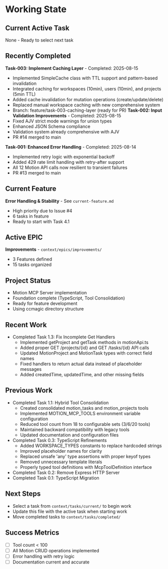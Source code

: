 # Working State

## Current Active Task
None - Ready to select next task

## Recently Completed
**Task-003: Implement Caching Layer** - Completed: 2025-08-15
- Implemented SimpleCache class with TTL support and pattern-based invalidation
- Integrated caching for workspaces (10min), users (10min), and projects (5min TTL)
- Added cache invalidation for mutation operations (create/update/delete)
- Replaced manual workspace caching with new comprehensive system
- Branch: feature/task-003-caching-layer (ready for PR)
**Task-002: Input Validation Improvements** - Completed: 2025-08-15
- Fixed AJV strict mode warnings for union types
- Enhanced JSON Schema compliance
- Validation system already comprehensive with AJV
- PR #14 merged to main

**Task-001: Enhanced Error Handling** - Completed: 2025-08-14
- Implemented retry logic with exponential backoff
- Added 429 rate limit handling with retry-after support  
- All 12 Motion API calls now resilient to transient failures
- PR #13 merged to main

## Current Feature
**Error Handling & Stability** - See `current-feature.md`
- High priority due to Issue #4
- 6 tasks in feature
- Ready to start with Task 4.1

## Active EPIC
**Improvements** - `context/epics/improvements/`
- 3 Features defined
- 15 tasks organized

## Project Status
- Motion MCP Server implementation
- Foundation complete (TypeScript, Tool Consolidation)
- Ready for feature development
- Using ccmagic directory structure

## Recent Work
- Completed Task 1.3: Fix Incomplete Get Handlers
  - Implemented getProject and getTask methods in motionApi.ts
  - Added proper GET /projects/{id} and GET /tasks/{id} API calls
  - Updated MotionProject and MotionTask types with correct field names
  - Fixed handlers to return actual data instead of placeholder messages
  - Added createdTime, updatedTime, and other missing fields

## Previous Work
- Completed Task 1.1: Hybrid Tool Consolidation
  - Created consolidated motion_tasks and motion_projects tools
  - Implemented MOTION_MCP_TOOLS environment variable configuration
  - Reduced tool count from 18 to configurable sets (3/6/20 tools)
  - Maintained backward compatibility with legacy tools
  - Updated documentation and configuration files
- Completed Task 0.3: TypeScript Refinements
  - Added WORKSPACE_TYPES constants to replace hardcoded strings
  - Improved placeholder names for clarity
  - Replaced unsafe 'any' type assertions with proper keyof types
  - Removed unnecessary template literals
  - Properly typed tool definitions with McpToolDefinition interface
- Completed Task 0.2: Remove Express HTTP Server
- Completed Task 0.1: TypeScript Migration

## Next Steps
- Select a task from `context/tasks/current/` to begin work
- Update this file with the active task when starting work
- Move completed tasks to `context/tasks/completed/`

## Success Metrics
- [ ] Tool count < 100
- [ ] All Motion CRUD operations implemented
- [ ] Error handling with retry logic
- [ ] Documentation current and accurate